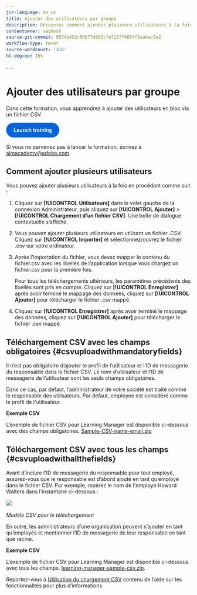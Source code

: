 ```yaml
---
jcr-language: en_us
title: Ajouter des utilisateurs par groupe
description: Découvrez comment ajouter plusieurs utilisateurs à la fois.
contentowner: saghosh
source-git-commit: 0534bd52c80b77d985cfe715f74054f3aabac9a2
workflow-type: tm+mt
source-wordcount: '316'
ht-degree: 25%

---
```




# Ajouter des utilisateurs par groupe

Dans cette formation, vous apprendrez à ajouter des utilisateurs en bloc via un fichier CSV.

[![bouton](feature-summary/assets/launch-training-button.png)](https://learningmanager.adobe.com/app/learner?accountId=98632&amp;sdid=51TC8QS1&amp;mv=display&amp;mv2=display#/course/7555555)

Si vous ne parvenez pas à lancer la formation, écrivez à <almacademy@adobe.com>.

## Comment ajouter plusieurs utilisateurs

Vous pouvez ajouter plusieurs utilisateurs à la fois en procédant comme suit :

1. Cliquez sur **[!UICONTROL Utilisateurs]** dans le volet gauche de la connexion Administrateur, puis cliquez sur **[!UICONTROL Ajouter]** > **[!UICONTROL Chargement d’un fichier CSV]**. Une boîte de dialogue contextuelle s’affiche.

1. Vous pouvez ajouter plusieurs utilisateurs en utilisant un fichier .CSV. Cliquez sur **[!UICONTROL Importer]** et sélectionnez/ouvrez le fichier .csv sur votre ordinateur.

1. Après l’importation du fichier, vous devez mapper le contenu du fichier.csv avec les libellés de l’application lorsque vous chargez un fichier.csv pour la première fois.

   Pour tous les téléchargements ultérieurs, les paramètres précédents des libellés sont pris en compte. Cliquez sur **[!UICONTROL Enregistrer]** après avoir terminé le mappage des données, cliquez sur **[!UICONTROL Ajouter]** pour télécharger le fichier .csv mappé.

1. Cliquez sur **[!UICONTROL Enregistrer]** après avoir terminé le mappage des données, cliquez sur **[!UICONTROL Ajouter]** pour télécharger le fichier .csv mappé.

## Téléchargement CSV avec les champs obligatoires {#csvuploadwithmandatoryfields}

Il n’est pas obligatoire d’ajouter le profil de l’utilisateur et l’ID de messagerie du responsable dans le fichier CSV. Le nom d’utilisateur et l’ID de messagerie de l’utilisateur sont les seuls champs obligatoires.

Dans ce cas, par défaut, l’administrateur de votre société est traité comme le responsable des utilisateurs. Par défaut, employee est considéré comme le profil de l&#39;utilisateur.

**Exemple CSV** 

L’exemple de fichier CSV pour Learning Manager est disponible ci-dessous avec des champs obligatoires.
[Sample-CSV-name-email.zip](assets/sample-csv-name-email.zip)

## Téléchargement CSV avec tous les champs {#csvuploadwithallthefields}

Avant d’inclure l’ID de messagerie du responsable pour tout employé, assurez-vous que le responsable est d’abord ajouté en tant qu’employé dans le fichier CSV. Par exemple, repérez le nom de l&#39;employé Howard Walters dans l&#39;instantané ci-dessous :

![](assets/csv-example.png)

*Modèle CSV pour le téléchargement*

En outre, les administrateurs d’une organisation peuvent s’ajouter en tant qu’employés et mentionner l’ID de messagerie de leur responsable en tant que racine.

**Exemple CSV** 

L’exemple de fichier CSV pour Learning Manager est disponible ci-dessous avec tous les champs.
[learning-manager-sample-csv.zip](assets/learning-manager-sample-csv.zip).

Reportez-vous à  [Utilisation du chargement CSV](/help/migrated/administrators/feature-summary/add-users-user-groups.md) contenu de l’aide sur les fonctionnalités pour plus d’informations.
